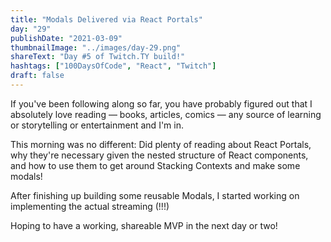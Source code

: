 ```yaml
---
title: "Modals Delivered via React Portals"
day: "29"
publishDate: "2021-03-09"
thumbnailImage: "../images/day-29.png"
shareText: "Day #5 of Twitch.TY build!"
hashtags: ["100DaysOfCode", "React", "Twitch"]
draft: false
---
```


If you've been following along so far, you have probably figured out that I absolutely love reading — books, articles, comics — any source of learning or storytelling or entertainment and I'm in.

This morning was no different: Did plenty of reading about React Portals, why they're necessary given the nested structure of React components, and how to use them to get around Stacking Contexts and make some modals!

After finishing up building some reusable Modals, I started working on implementing the actual streaming (!!!)

Hoping to have a working, shareable MVP in the next day or two!
